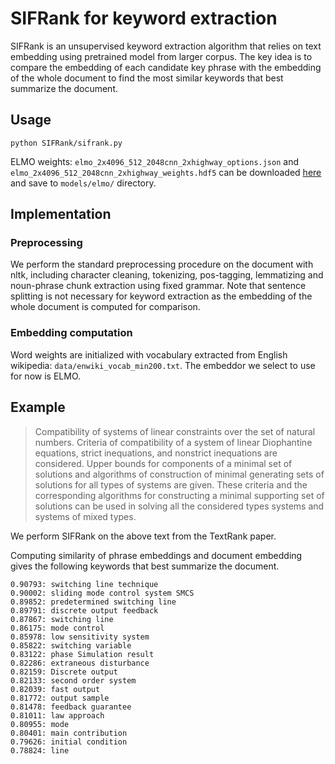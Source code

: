 # SIFRank for keyword extraction

SIFRank is an unsupervised keyword extraction algorithm that relies on text embedding using pretrained model from larger corpus. The key idea is to compare the embedding of each candidate key phrase with the embedding of the whole document to find the most similar keywords that best summarize the document. 

## Usage

```
python SIFRank/sifrank.py
```

ELMO weights: ```elmo_2x4096_512_2048cnn_2xhighway_options.json``` and ```elmo_2x4096_512_2048cnn_2xhighway_weights.hdf5``` can be downloaded [here](https://allenai.org/allennlp/software/elmo) and save to ```models/elmo/``` directory.

## Implementation

### Preprocessing
We perform the standard preprocessing procedure on the document with nltk, including character cleaning, tokenizing, pos-tagging, lemmatizing and noun-phrase chunk extraction using fixed grammar. Note that sentence splitting is not necessary for keyword extraction as the embedding of the whole document is computed for comparison.

### Embedding computation
Word weights are initialized with vocabulary extracted from English wikipedia: ```data/enwiki_vocab_min200.txt```.
The embeddor we select to use for now is ELMO. 

<!-- ### Graph construction
We used the networkx package for graph operations. Each token that pass the POS-tag filter is added to the graph as a node. For each token within a window size range of a given token in the same sentence, an edge is added with initial weight 1, or incremented by 1 for existing edge between the two corresponding nodes. 

### PageRank
Given a weighted undirected graph, we perform the PageRank algorithm by considering two directed edges with same weight for each undirected edge. The modified PageRank algorithm, taking weights into account, computes a score for each keyword node with the following formula. 

$WS(V_i) = (1 - d) + d \times \sum_{V_j \in In(V_i)} \frac{w_{ji}}{\sum_{V_k \in Out(V_j)} w_{jk}} WS(V_j)$

where $In(V)$ is the set of vertices that points to vertex $V$ and $Out(V)$ the vertices that $V$ points to. The damping factor $d$, between $0$ and $1$, denotes the probability of jumping to another vertex in the original PageRank algorithm of the web-surfing context. Convergence is achieved when the score update for any node from the previous iteration is smaller than a threshold. The top-T (usually one-third of all nodes) keywords are considered candiates for the post-processing phase.


### Post-processing
From single keywords to meaningful key phrases, TextRank proposed to aggregrate adjacent keywords into phrases. In the implementation we greedily select adjacent candiate keywords and sum their scores. 


One limitation we noticed is that the default algorithm could not extract meaningful entity names (e.g. lyrics of *shape of you* from the dataset) by greedily combining adjacent keywords. We referred to the implementation of pytextrank and used its modified post-processing technique by evaluating ranks for meaningful entities extracted in the early preprocessing step. -->

## Example

> Compatibility of systems of linear constraints over the set of natural numbers. Criteria of compatibility of a system of linear Diophantine equations, strict inequations, and nonstrict inequations are considered. Upper bounds for components of a minimal set of solutions and algorithms of construction of minimal generating sets of solutions for all types of systems are given. These criteria and the corresponding algorithms for constructing a minimal supporting set of solutions can be used in solving all the considered types systems and systems of mixed types.

We perform SIFRank on the above text from the TextRank paper. 

<!-- Preprocessing gives the following tagged tokens and noun-phrases:
```
Compatibility\NN of\IN systems\NNS of\IN linear\JJ constraints\NNS over\IN the\DT set\NN of\IN natural\JJ numbers\NNS
Criteria\NNS of\IN compatibility\NN of\IN a\DT system\NN of\IN linear\JJ Diophantine\NNP equations\NNS ,\, strict\JJ inequations\NNS ,\, and\CC nonstrict\JJ inequations\NNS are\VBP considered\VBN
Upper\NNP bounds\VBZ for\IN components\NNS of\IN a\DT minimal\JJ set\NN of\IN solutions\NNS and\CC algorithms\NN of\IN construction\NN of\IN minimal\JJ generating\VBG sets\NNS of\IN solutions\NNS for\IN all\DT types\NNS of\IN systems\NNS are\VBP given\VBN
These\DT criteria\NNS and\CC the\DT corresponding\JJ algorithms\NN for\IN constructing\VBG a\DT minimal\JJ supporting\NN set\NN of\IN solutions\NNS can\MD be\VB used\VBN in\IN solving\VBG all\PDT the\DT considered\VBN types\NNS systems\NNS and\CC systems\NNS of\IN mixed\JJ types\NNS .\.
``` -->

Computing similarity of phrase embeddings and document embedding gives the following keywords that best summarize the document.

```
0.90793: switching line technique
0.90002: sliding mode control system SMCS
0.89852: predetermined switching line
0.89791: discrete output feedback
0.87867: switching line
0.86175: mode control
0.85978: low sensitivity system
0.85822: switching variable
0.83122: phase Simulation result
0.82286: extraneous disturbance
0.82159: Discrete output
0.82133: second order system
0.82039: fast output
0.81772: output sample
0.81478: feedback guarantee
0.81011: law approach
0.80955: mode
0.80401: main contribution
0.79626: initial condition
0.78824: line
```